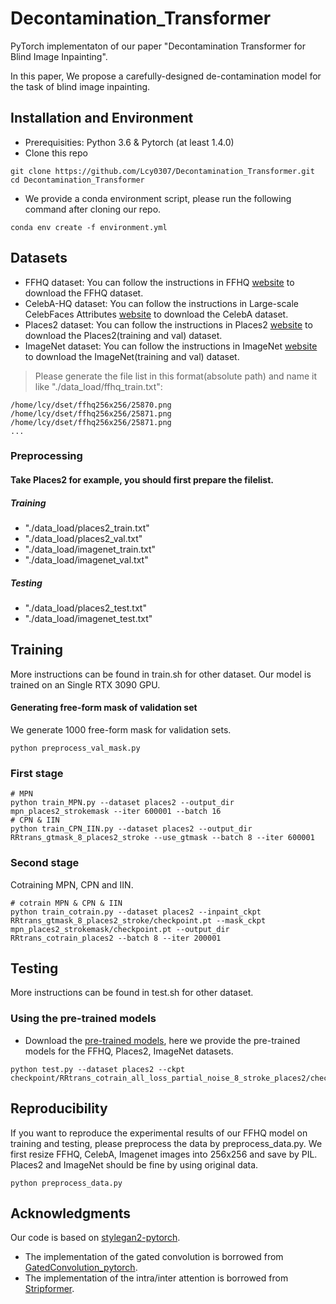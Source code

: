 # Decontamination_Transformer
PyTorch implementaton of our paper "Decontamination Transformer for Blind Image Inpainting".

In this paper, We propose a carefully-designed de-contamination model for the task of blind image inpainting.


## Installation and Environment
- Prerequisities: Python 3.6 & Pytorch (at least 1.4.0) 
- Clone this repo
```
git clone https://github.com/Lcy0307/Decontamination_Transformer.git
cd Decontamination_Transformer
```

- We provide a conda environment script, please run the following command after cloning our repo.
```
conda env create -f environment.yml
```
## Datasets
- FFHQ dataset: You can follow the instructions in FFHQ [website](https://github.com/NVlabs/ffhq-dataset) to download the FFHQ dataset.
- CelebA-HQ dataset: You can follow the instructions in Large-scale CelebFaces Attributes [website](http://mmlab.ie.cuhk.edu.hk/projects/CelebA.html) to download the CelebA dataset.
- Places2 dataset: You can follow the instructions in Places2 [website](http://places2.csail.mit.edu/download.html) to download the Places2(training and val) dataset.
- ImageNet dataset: You can follow the instructions in ImageNet [website](https://www.image-net.org/) to download the ImageNet(training and val) dataset.

> Please generate the file list in this format(absolute path) and name it like "./data_load/ffhq_train.txt":
```
/home/lcy/dset/ffhq256x256/25870.png
/home/lcy/dset/ffhq256x256/25871.png
/home/lcy/dset/ffhq256x256/25871.png
...
```

### Preprocessing
#### Take Places2 for example, you should first prepare the filelist.
##### Training
- "./data_load/places2_train.txt"
- "./data_load/places2_val.txt"
- "./data_load/imagenet_train.txt"
- "./data_load/imagenet_val.txt"
##### Testing
- "./data_load/places2_test.txt"
- "./data_load/imagenet_test.txt"

## Training
More instructions can be found in train.sh for other dataset. Our model is trained on an Single RTX 3090 GPU.
#### Generating free-form mask of validation set
We generate 1000 free-form mask for validation sets.
```
python preprocess_val_mask.py
```

### First stage
```
# MPN
python train_MPN.py --dataset places2 --output_dir mpn_places2_strokemask --iter 600001 --batch 16
# CPN & IIN
python train_CPN_IIN.py --dataset places2 --output_dir RRtrans_gtmask_8_places2_stroke --use_gtmask --batch 8 --iter 600001
```
    
### Second stage
Cotraining MPN, CPN and IIN.
```
# cotrain MPN & CPN & IIN
python train_cotrain.py --dataset places2 --inpaint_ckpt RRtrans_gtmask_8_places2_stroke/checkpoint.pt --mask_ckpt mpn_places2_strokemask/checkpoint.pt --output_dir RRtrans_cotrain_places2 --batch 8 --iter 200001
```

## Testing
More instructions can be found in test.sh for other dataset.
### Using the pre-trained models
- Download the [pre-trained models](https://drive.google.com/drive/folders/17ge5uhZM6QD9i37PUPTpVTLdyMgygVCQ?usp=sharing), here we provide the pre-trained models for the FFHQ, Places2, ImageNet datasets.
```
python test.py --dataset places2 --ckpt checkpoint/RRtrans_cotrain_all_loss_partial_noise_8_stroke_places2/checkpoint.pt
```

## Reproducibility
If you want to reproduce the experimental results of our FFHQ model on training and testing, please preprocess the data by preprocess_data.py.
We first resize FFHQ, CelebA, Imagenet images into 256x256 and save by PIL.
Places2 and ImageNet should be fine by using original data.
```
python preprocess_data.py
```


## Acknowledgments
Our code is based on [stylegan2-pytorch](https://github.com/rosinality/stylegan2-pytorch).
- The implementation of the gated convolution is borrowed from [GatedConvolution_pytorch](https://github.com/avalonstrel/GatedConvolution_pytorch).
- The implementation of the intra/inter attention is borrowed from [Stripformer](https://github.com/pp00704831/Stripformer).

